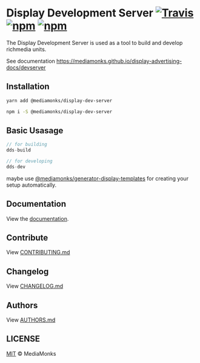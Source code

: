 # Display Development Server [![Travis](https://img.shields.io/travis/mediamonks/richmedia-temple-server.svg)](https://travis-ci.org/mediamonks/richmedia-temple-server) [![npm](https://img.shields.io/npm/v/@mediamonks/richmedia-temple-server.svg?maxAge=2592000)](https://www.npmjs.com/package/@mediamonks/richmedia-temple-server) [![npm](https://img.shields.io/npm/dm/@mediamonks/richmedia-temple-server.svg?maxAge=2592000)](https://www.npmjs.com/package/@mediamonks/richmedia-temple-server)

The Display Development Server is used as a tool to build and develop richmedia units.

See documentation https://mediamonks.github.io/display-advertising-docs/devserver

## Installation

```sh
yarn add @mediamonks/display-dev-server
```

```sh
npm i -S @mediamonks/display-dev-server
```

## Basic Usasage

```js
// for building
dds-build

// for developing
dds-dev
```


maybe use [@mediamonks/generator-display-templates](https://github.com/mediamonks/generator-display-templates) for creating your setup automatically.

## Documentation

View the [documentation](http://mediamonks.github.io/display-dev-server/).

## Contribute

View [CONTRIBUTING.md](./CONTRIBUTING.md)


## Changelog

View [CHANGELOG.md](./CHANGELOG.md)


## Authors

View [AUTHORS.md](./AUTHORS.md)


## LICENSE

[MIT](./LICENSE) © MediaMonks
